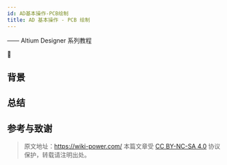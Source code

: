 ```yaml
---
id: AD基本操作-PCB绘制
title: AD 基本操作 - PCB 绘制
---
```


—— Altium Designer 系列教程

🚧

## 背景

## 总结

## 参考与致谢



> 原文地址：<https://wiki-power.com/>
> 本篇文章受 [CC BY-NC-SA 4.0](https://creativecommons.org/licenses/by/4.0/deed.zh) 协议保护，转载请注明出处。

